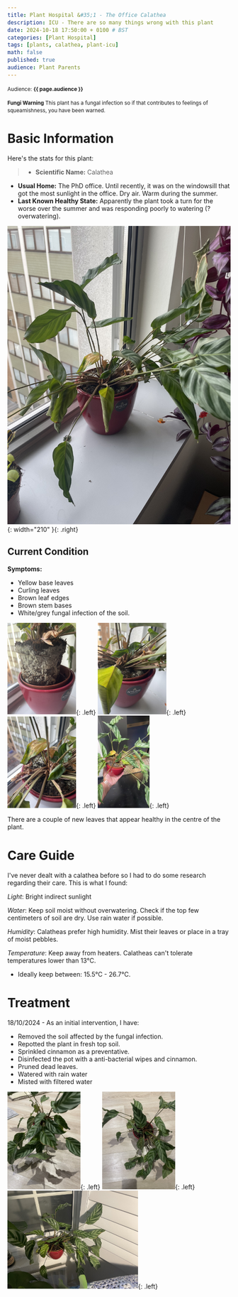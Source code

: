 ```yaml
---
title: Plant Hospital &#35;1 - The Office Calathea
description: ICU - There are so many things wrong with this plant
date: 2024-10-18 17:50:00 + 0100 # BST
categories: [Plant Hospital]
tags: [plants, calathea, plant-icu]
math: false
published: true
audience: Plant Parents
---
```

<small>Audience: <b>{{ page.audience }}</b></small>

<small><i class= "fas fa-triangle-exclamation"></i> **Fungi Warning** This plant has a fungal infection so if that contributes to feelings of squeamishness, you have been warned. </small>

# Basic Information

Here's the stats for this plant:

> * **Scientific Name:** Calathea
* **Usual Home:** The PhD office. Until recently, it was on the windowsill that got the most sunlight in the office. Dry air. Warm during the summer.
* **Last Known Healthy State:** Apparently the plant took a turn for the worse over the summer and was responding poorly to watering (?overwatering).

![Desktop View](/assets/img/plant_hospital/calathea/calathea(3).jpeg){: width="210" }{: .right}

## Current Condition

**Symptoms:** 
* Yellow base leaves
* Curling leaves
* Brown leaf edges
* Brown stem bases
* White/grey fungal infection of the soil. 

<img src="/assets/img/plant_hospital/calathea/calathea(4).jpeg " alt="Ill Calathea" width="155" />{: .left} <img src="/assets/img/plant_hospital/calathea/calathea(1).jpeg" alt="Ill Calathea" width="155" />{: .left} <img src="/assets/img/plant_hospital/calathea/calathea(2).jpeg" alt="Ill Calathea" width="155" />{: .left} <img src="/assets/img/plant_hospital/calathea/calathea(5).jpeg" alt="Ill Calathea" width="117" />{: .left}

There are a couple of new leaves that appear healthy in the centre of the plant.

# Care Guide

I've never dealt with a calathea before so I had to do some research regarding their care. This is what I found:

<i class = "fas fa-sun"></i> *Light*: Bright indirect sunlight

<i class = "fas fa-droplet"></i> *Water*: Keep soil moist without overwatering. Check if the top few centimeters of soil are dry. Use rain water if possible.

<i class = "fas fa-cloud"></i> *Humidity*: Calatheas prefer high humidity. Mist their leaves or place in a tray of moist pebbles.

<i class = "fas fa-temperature-half"></i> *Temperature*: Keep away from heaters. Calatheas can't tolerate temperatures lower than 13°C. 
* Ideally keep between: 15.5°C - 26.7°C.

# Treatment

18/10/2024 - As an initial intervention, I have:

* Removed the soil affected by the fungal infection.
* Repotted the plant in fresh top soil.
* Sprinkled cinnamon as a preventative.
* Disinfected the pot with a anti-bacterial wipes and cinnamon.
* Pruned dead leaves.
* Watered with rain water
* Misted with filtered water

<img src="/assets/img/plant_hospital/calathea/intervention1/calathea_update1(3).jpeg" alt="Calathea after intervention 1" width="165" />{: .left} <img src="/assets/img/plant_hospital/calathea/intervention1/calathea_update1(5).jpeg" alt="Calathea after intervention 1" width="165" />{: .left} <img src="/assets/img/plant_hospital/calathea/intervention1/calathea_update1(6).jpeg" alt="Calathea after intervention 1" width="295" />{: .left}

